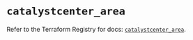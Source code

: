 # `catalystcenter_area`

Refer to the Terraform Registry for docs: [`catalystcenter_area`](https://registry.terraform.io/providers/ciscodevnet/catalystcenter/0.4.0/docs/resources/area).
